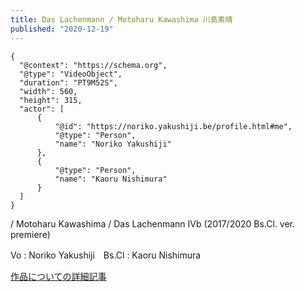 ```yaml
---
title: Das Lachenmann / Motoharu Kawashima 川島素晴
published: "2020-12-19"
---
```



```{ytid=OF2gnmuXXSQ}
{
  "@context": "https://schema.org",
  "@type": "VideoObject",
  "duration": "PT9M52S",
  "width": 560,
  "height": 315,
  "actor": [
      {
          "@id": "https://noriko.yakushiji.be/profile.html#me",
          "@type": "Person",
          "name": "Noriko Yakushiji"
      },
      {
          "@type": "Person",
          "name": "Kaoru Nishimura"
      }
  ]
}
```

/ Motoharu Kawashima / Das Lachenmann IVb
 (2017/2020 Bs.Cl. ver. premiere)

Vo : Noriko Yakushiji　Bs.Cl : Kaoru Nishimura


[作品についての詳細記事](https://ameblo.jp/actionmusic/entry-12638261327.html)
